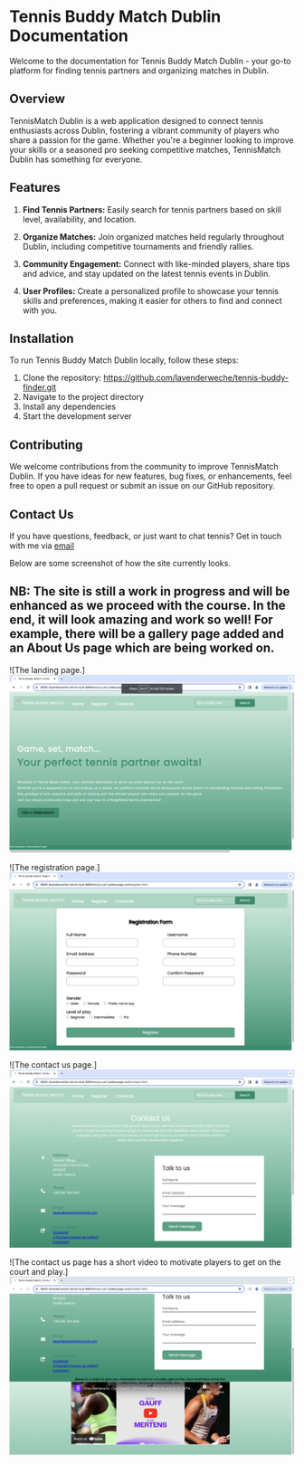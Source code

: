 # Tennis Buddy Match Dublin Documentation

Welcome to the documentation for Tennis Buddy Match Dublin - your go-to platform for finding tennis partners and organizing matches in Dublin.

## Overview 
TennisMatch Dublin is a web application designed to connect tennis enthusiasts across Dublin, fostering a vibrant community of players who share a passion for the game. Whether you're a beginner looking to improve your skills or a seasoned pro seeking competitive matches, TennisMatch Dublin has something for everyone.

## Features
1.  **Find Tennis Partners:** Easily search for tennis partners based on skill level, availability, and location.

2. **Organize Matches:** Join organized matches held regularly throughout Dublin, including competitive tournaments and friendly rallies.

3. **Community Engagement:** Connect with like-minded players, share tips and advice, and stay updated on the latest tennis events in Dublin.

4. **User Profiles:** Create a personalized profile to showcase your tennis skills and preferences, making it easier for others to find and connect with you. 

## Installation

To run Tennis Buddy Match Dublin locally, follow these steps: 
1. Clone the repository:  https://github.com/lavenderweche/tennis-buddy-finder.git
2. Navigate to the project directory
3. Install any dependencies 
4. Start the development server

## Contributing
We welcome contributions from the community to improve TennisMatch Dublin. If you have ideas for new features, bug fixes, or enhancements, feel free to open a pull request or submit an issue on our GitHub repository.

## Contact Us 
If you have questions, feedback, or just want to chat tennis? Get in touch with me via [email](mailto:lavenderweche@gmail.com)

Below are some screenshot of how the site currently looks. 
## NB: The site is still a work in progress and will be enhanced as we proceed with the course. In the end, it will look amazing and work so well! For example, there will be a gallery page added and an About Us page which are being worked on. 

![The landing page.]
![alt text](image.png)

![The registration page.]
![alt text](image-1.png)

![The contact us page.]
![alt text](image-2.png)

![The contact us page has a short video to motivate players to get on the court and play.]
![alt text](image-3.png)